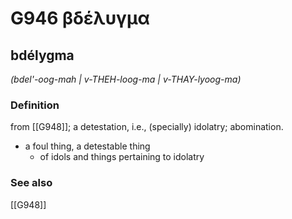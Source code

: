 # G946 βδέλυγμα

## bdélygma

_(bdel'-oog-mah | v-THEH-loog-ma | v-THAY-lyoog-ma)_

### Definition

from [[G948]]; a detestation, i.e., (specially) idolatry; abomination.

- a foul thing, a detestable thing
  - of idols and things pertaining to idolatry

### See also

[[G948]]


